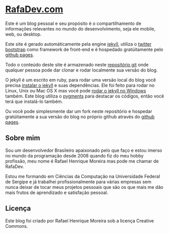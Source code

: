 # [RafaDev.com][]

Este é um blog pessoal e seu propósito é o compartilhamento de informações relevantes no mundo do desenvolvimento, seja ele mobile, web, ou desktop.

Este site é gerado automáticamente pela engine [jekyll][], utiliza o [twitter bootstrap][] como framework de front-end e é hospedado gratúitamente pelo [github pages][].

Todo o conteúdo deste site é armazenado neste [repositório git][] onde qualquer pessoa pode dar clonar e rodar localmente sua versão do blog.

O jekyll é um escrito em ruby, para rodar uma versão local do blog você precisa [instalar o jekyll][] e suas dependências. Ele foi feito para rodar no Linux, Unix ou Mac OS X mas você pode [rodar o jekyll no Windows][] também. Este blog utiliza o [pygments][] para destacar os códigos, então você terá que instalá-lo também.

Ou você pode simplesmente dar um fork neste repositório e hospedar gratúitamente a sua versão do blog no próprio github através do [github pages][].

## Sobre mim

Sou um desenvolvedor Brasileiro apaixonado pelo que faço e estou imerso no mundo da programação desde 2008 quando fiz do meu hobby  profissão, meu nome é Rafael Henrique Moreira mas pode me chamar de RafaDev.

Estou me formando em Ciências da Computação na Universidade Federal de Sergipe e já trabalhei profissionalmente para várias empresas sem nunca deixar de tocar meus projetos pessoais que são os que mais me dão mais frutos de aprendizado e satisfação pessoal.

## Licença

Este blog foi criado por Rafael Henrique Moreira sob a licença Creative Commons.

[RafaDev.com]: http://rafadev.com/
[jekyll]: http://jekyllrb.com/
[twitter bootstrap]: http://twitter.github.io/bootstrap
[github pages]: http://pages.github.com/
[repositório git]: http://github.com/rafadev7/RafaDev.com
[instalar o jekyll]: http://jekyllrb.com/docs/installation/
[rodar o jekyll no Windows]: http://www.madhur.co.in/blog/2011/09/01/runningjekyllwindows.html
[pygments]: http://pygments.org/


